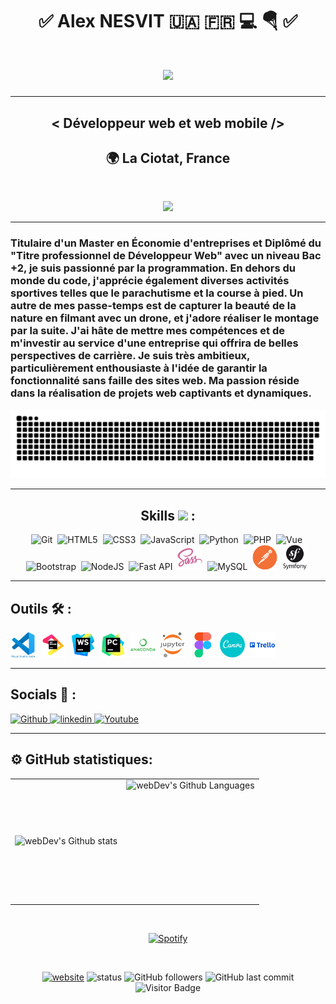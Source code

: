 # <div align="center">✅ Alex NESVIT 🇺🇦 🇫🇷 💻 🪂 ✅</div>
<h1 align="center">
  <a href="https://git.io/typing-svg">
    <img src="https://readme-typing-svg.herokuapp.com/?lines=Salut+👋+!;Ravi+de+vous+voir!;Je+suis+Alex;<+Développeur+web+/>;Bienvenue+sur+ma+page!;🇺🇦+🇫🇷+💻+🪂&center=true&size=30">
  </a>
</h1>

------

## <div align="center">< Développeur web et web mobile /></div>
## <div align="center">🌍 La Ciotat, France</div>
&nbsp;<div align="center">
 ![](https://github.com/mscoutermarsh/mscoutermarsh/blob/master/teeter.gif?raw=true)
 </div>
 
---

### Titulaire d'un Master en Économie d'entreprises et Diplômé du "Titre professionnel de Développeur Web" avec un niveau Bac +2, je suis passionné par la programmation. En dehors du monde du code, j'apprécie également diverses activités sportives telles que le parachutisme et la course à pied. Un autre de mes passe-temps est de capturer la beauté de la nature en filmant avec un drone, et j'adore réaliser le montage par la suite. J'ai hâte de mettre mes compétences et de m'investir au service d'une entreprise qui offrira de belles perspectives de carrière. Je suis très ambitieux, particulièrement enthousiaste à l'idée de garantir la fonctionnalité sans faille des sites web. Ma passion réside dans la réalisation de projets web captivants et dynamiques. 

<p align="center">
 <img width="800" src="assets/github-snake.svg" alt="snake"/>
</p>

---

## <div align="center">Skills <img src="https://media.giphy.com/media/WUlplcMpOCEmTGBtBW/giphy.gif" width="30px"> :
  </div>

<div align="center">
 <img src="https://raw.githubusercontent.com/danielcranney/readme-generator/main/public/icons/skills/git-colored.svg" width="40" height="40" alt="Git" />&nbsp;
 <img src="https://raw.githubusercontent.com/danielcranney/readme-generator/main/public/icons/skills/html5-colored.svg" width="40" height="40" alt="HTML5" />&nbsp;
 <img src="https://raw.githubusercontent.com/danielcranney/readme-generator/main/public/icons/skills/css3-colored.svg" width="40" height="40" alt="CSS3" />&nbsp;
 <img src="https://raw.githubusercontent.com/danielcranney/readme-generator/main/public/icons/skills/javascript-colored.svg" width="40" height="40" alt="JavaScript" />&nbsp;
 <img src="https://raw.githubusercontent.com/danielcranney/readme-generator/main/public/icons/skills/python-colored.svg" width="40" height="40" alt="Python" />&nbsp;
 <img src="https://raw.githubusercontent.com/danielcranney/readme-generator/main/public/icons/skills/php-colored.svg" width="40" height="40" alt="PHP" />&nbsp;
 <img src="https://raw.githubusercontent.com/danielcranney/readme-generator/main/public/icons/skills/vuejs-colored.svg" width="40" height="40" alt="Vue" />&nbsp;
 <img src="https://raw.githubusercontent.com/danielcranney/readme-generator/main/public/icons/skills/bootstrap-colored.svg" width="40" height="40" alt="Bootstrap" />&nbsp;
 <img src="https://raw.githubusercontent.com/danielcranney/readme-generator/main/public/icons/skills/nodejs-colored.svg" width="40" height="40" alt="NodeJS" />&nbsp;
 <img src="https://raw.githubusercontent.com/danielcranney/readme-generator/main/public/icons/skills/fastapi-colored.svg" width="40" height="40" alt="Fast API" />&nbsp;
 <img src="https://github.com/devicons/devicon/blob/master/icons/sass/sass-original.svg" width="40" height="40" alt="SASS" />&nbsp;
 <img src="https://raw.githubusercontent.com/danielcranney/readme-generator/main/public/icons/skills/mysql-colored.svg" width="40" height="40" alt="MySQL" />&nbsp;
 <img src="https://github.com/devicons/devicon/blob/master/icons/postman/postman-original.svg" title="postman" alt="postman" width="40" height="40"/>&nbsp;
 <img src="https://github.com/devicons/devicon/blob/master/icons/symfony/symfony-original-wordmark.svg" title="symfony" alt="symfony" width="40" height="40"/>&nbsp;
</div>

---

## Outils 🛠 :

<div>
 <img src="https://github.com/devicons/devicon/blob/master/icons/vscode/vscode-original-wordmark.svg" title="vscode" alt="vscode" width="40" height="40"/>&nbsp;
 <img src="https://github.com/devicons/devicon/blob/master/icons/jetbrains/jetbrains-original.svg" title="jetbrains" alt="jetbrains" width="40" height="40"/>&nbsp;
 <img src="https://github.com/devicons/devicon/blob/master/icons/webstorm/webstorm-original.svg" title="fwebstorm" alt="webstorm" width="40" height="40"/>&nbsp;
 <img src="https://github.com/devicons/devicon/blob/master/icons/pycharm/pycharm-original.svg" title="pycharm" alt="pycharm" width="40" height="40"/>&nbsp;
 <img src="https://github.com/devicons/devicon/blob/master/icons/anaconda/anaconda-original-wordmark.svg" title="anaconda alt="anaconda" width="40" height="40"/>&nbsp;
 <img src="https://github.com/devicons/devicon/blob/master/icons/jupyter/jupyter-original-wordmark.svg" title="jupyter" alt="jupyter" width="40" height="40"/>&nbsp;
 <img src="https://github.com/devicons/devicon/blob/master/icons/figma/figma-original.svg" title="figma" alt="figma" width="40" height="40"/>&nbsp;
 <img src="https://github.com/devicons/devicon/blob/master/icons/canva/canva-original.svg" title="canva" alt="canva" width="40" height="40"/>&nbsp;
 <img src="https://github.com/devicons/devicon/blob/master/icons/trello/trello-plain-wordmark.svg" title="ftrello" alt="trello" width="40" height="40"/>&nbsp;
</div>

---

## Socials 🌱 :

 <div id="badges">
    <a href="https://www.github.com/AlexNesvit" target="_blank">
      <img src="https://raw.githubusercontent.com/danielcranney/readme-generator/main/public/icons/socials/github-dark.svg" width="40" height="40" alt="Github"/>
    </a>
    <a href="https://www.linkedin.com/in/alexnesvit" target="_blank">
      <img src="https://cdn-icons-png.flaticon.com/512/2504/2504799.png" width="40" height="40" alt="linkedin" />
    </a>
    <a href="https://www.youtube.com/@MetlaAlex" target="_blank">
      <img src="https://cdn-icons-png.flaticon.com/512/3670/3670147.png" width="40" height="40" alt="Youtube"/>
    </a>
  </div>

  ---

## ⚙️ GitHub statistiques:

<table>
  <tr>
    <td>
      <img align="left" src="http://github-readme-streak-stats.herokuapp.com?user=AlexNesvit&theme=dark&background=000000" alt="webDev's Github stats" />
    </td>
    <td>
      <img height="195px" align="right" alt="webDev's Github Languages" src="https://github-readme-stats-sigma-five.vercel.app/api/top-langs/?username=AlexNesvit&layout=compact&theme=vision-friendly-dark" />
    </td>
  </tr>
</table>


&nbsp;<div align="center">
  [![Spotify](https://novatorem.vercel.app/api/spotify?background_color=0d1117&border_color=ffffff)](https://open.spotify.com/user/omnitenebris)
</div>

<!--## Comptoir des visiteurs:
<p align="center">
<img src="https://profile-counter.glitch.me/AlexNesvit/count.svg" />
</p>   ----> 

&nbsp;<div align="center">
 [![website](https://img.shields.io/badge/website-informational)](https://alexnesvit.github.io/portfolio/)
 ![status](https://img.shields.io/badge/status-up-brightgreen)
 ![GitHub followers](https://img.shields.io/github/followers/AlexNesvit?style=flat&logo=github)
 ![GitHub last commit](https://img.shields.io/github/last-commit/AlexNesvit/AlexNesvit)
 ![Visitor Badge](https://visitor-badge.laobi.icu/badge?page_id=AlexNesvit)
</div>



